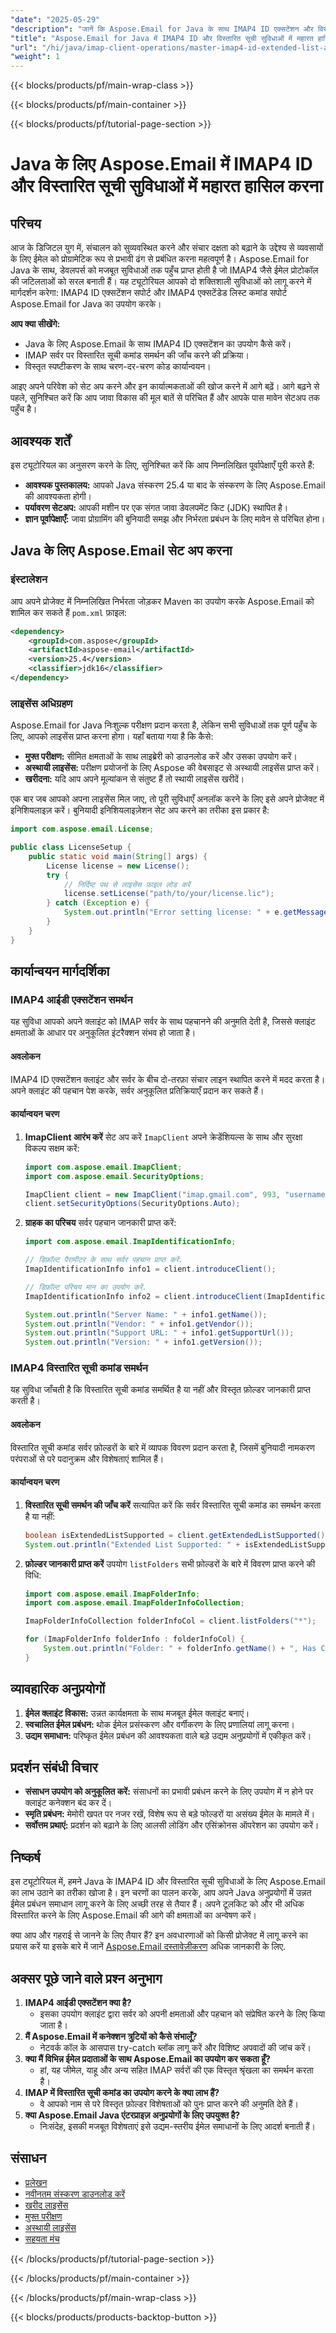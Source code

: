 ```yaml
---
"date": "2025-05-29"
"description": "जानें कि Aspose.Email for Java के साथ IMAP4 ID एक्सटेंशन और विस्तारित सूची कमांड समर्थन का लाभ कैसे उठाया जाए। अपने Java अनुप्रयोगों में ईमेल प्रबंधन को सरल बनाएँ।"
"title": "Aspose.Email for Java में IMAP4 ID और विस्तारित सूची सुविधाओं में महारत हासिल करें&#58; एक व्यापक गाइड"
"url": "/hi/java/imap-client-operations/master-imap4-id-extended-list-aspose-email-java/"
"weight": 1
---
```


{{< blocks/products/pf/main-wrap-class >}}

{{< blocks/products/pf/main-container >}}

{{< blocks/products/pf/tutorial-page-section >}}
# Java के लिए Aspose.Email में IMAP4 ID और विस्तारित सूची सुविधाओं में महारत हासिल करना

## परिचय
आज के डिजिटल युग में, संचालन को सुव्यवस्थित करने और संचार दक्षता को बढ़ाने के उद्देश्य से व्यवसायों के लिए ईमेल को प्रोग्रामेटिक रूप से प्रभावी ढंग से प्रबंधित करना महत्वपूर्ण है। Aspose.Email for Java के साथ, डेवलपर्स को मजबूत सुविधाओं तक पहुँच प्राप्त होती है जो IMAP4 जैसे ईमेल प्रोटोकॉल की जटिलताओं को सरल बनाती हैं। यह ट्यूटोरियल आपको दो शक्तिशाली सुविधाओं को लागू करने में मार्गदर्शन करेगा: IMAP4 ID एक्सटेंशन सपोर्ट और IMAP4 एक्सटेंडेड लिस्ट कमांड सपोर्ट Aspose.Email for Java का उपयोग करके।

**आप क्या सीखेंगे:**
- Java के लिए Aspose.Email के साथ IMAP4 ID एक्सटेंशन का उपयोग कैसे करें।
- IMAP सर्वर पर विस्तारित सूची कमांड समर्थन की जाँच करने की प्रक्रिया।
- विस्तृत स्पष्टीकरण के साथ चरण-दर-चरण कोड कार्यान्वयन।

आइए अपने परिवेश को सेट अप करने और इन कार्यात्मकताओं की खोज करने में आगे बढ़ें। आगे बढ़ने से पहले, सुनिश्चित करें कि आप जावा विकास की मूल बातें से परिचित हैं और आपके पास मावेन सेटअप तक पहुँच है।

## आवश्यक शर्तें
इस ट्यूटोरियल का अनुसरण करने के लिए, सुनिश्चित करें कि आप निम्नलिखित पूर्वापेक्षाएँ पूरी करते हैं:

- **आवश्यक पुस्तकालय:** आपको Java संस्करण 25.4 या बाद के संस्करण के लिए Aspose.Email की आवश्यकता होगी।
- **पर्यावरण सेटअप:** आपकी मशीन पर एक संगत जावा डेवलपमेंट किट (JDK) स्थापित है।
- **ज्ञान पूर्वापेक्षाएँ:** जावा प्रोग्रामिंग की बुनियादी समझ और निर्भरता प्रबंधन के लिए मावेन से परिचित होना।

## Java के लिए Aspose.Email सेट अप करना
### इंस्टालेशन
आप अपने प्रोजेक्ट में निम्नलिखित निर्भरता जोड़कर Maven का उपयोग करके Aspose.Email को शामिल कर सकते हैं `pom.xml` फ़ाइल:

```xml
<dependency>
    <groupId>com.aspose</groupId>
    <artifactId>aspose-email</artifactId>
    <version>25.4</version>
    <classifier>jdk16</classifier>
</dependency>
```

### लाइसेंस अधिग्रहण
Aspose.Email for Java निःशुल्क परीक्षण प्रदान करता है, लेकिन सभी सुविधाओं तक पूर्ण पहुँच के लिए, आपको लाइसेंस प्राप्त करना होगा। यहाँ बताया गया है कि कैसे:

- **मुफ्त परीक्षण:** सीमित क्षमताओं के साथ लाइब्रेरी को डाउनलोड करें और उसका उपयोग करें।
- **अस्थायी लाइसेंस:** परीक्षण प्रयोजनों के लिए Aspose की वेबसाइट से अस्थायी लाइसेंस प्राप्त करें।
- **खरीदना:** यदि आप अपने मूल्यांकन से संतुष्ट हैं तो स्थायी लाइसेंस खरीदें।

एक बार जब आपको अपना लाइसेंस मिल जाए, तो पूरी सुविधाएँ अनलॉक करने के लिए इसे अपने प्रोजेक्ट में इनिशियलाइज़ करें। बुनियादी इनिशियलाइज़ेशन सेट अप करने का तरीका इस प्रकार है:

```java
import com.aspose.email.License;

public class LicenseSetup {
    public static void main(String[] args) {
        License license = new License();
        try {
            // निर्दिष्ट पथ से लाइसेंस फ़ाइल लोड करें
            license.setLicense("path/to/your/license.lic");
        } catch (Exception e) {
            System.out.println("Error setting license: " + e.getMessage());
        }
    }
}
```

## कार्यान्वयन मार्गदर्शिका
### IMAP4 आईडी एक्सटेंशन समर्थन
यह सुविधा आपको अपने क्लाइंट को IMAP सर्वर के साथ पहचानने की अनुमति देती है, जिससे क्लाइंट क्षमताओं के आधार पर अनुकूलित इंटरैक्शन संभव हो जाता है।

#### अवलोकन
IMAP4 ID एक्सटेंशन क्लाइंट और सर्वर के बीच दो-तरफ़ा संचार लाइन स्थापित करने में मदद करता है। अपने क्लाइंट की पहचान पेश करके, सर्वर अनुकूलित प्रतिक्रियाएँ प्रदान कर सकते हैं।

#### कार्यान्वयन चरण
1. **ImapClient आरंभ करें**
   सेट अप करें `ImapClient` अपने क्रेडेंशियल्स के साथ और सुरक्षा विकल्प सक्षम करें:
   
   ```java
   import com.aspose.email.ImapClient;
   import com.aspose.email.SecurityOptions;

   ImapClient client = new ImapClient("imap.gmail.com", 993, "username", "password");
   client.setSecurityOptions(SecurityOptions.Auto);
   ```

2. **ग्राहक का परिचय**
   सर्वर पहचान जानकारी प्राप्त करें:
   
   ```java
   import com.aspose.email.ImapIdentificationInfo;

   // डिफ़ॉल्ट पैरामीटर के साथ सर्वर पहचान प्राप्त करें.
   ImapIdentificationInfo info1 = client.introduceClient();

   // डिफ़ॉल्ट परिचय मान का उपयोग करें.
   ImapIdentificationInfo info2 = client.introduceClient(ImapIdentificationInfo.getDefaultValue());

   System.out.println("Server Name: " + info1.getName());
   System.out.println("Vendor: " + info1.getVendor());
   System.out.println("Support URL: " + info1.getSupportUrl());
   System.out.println("Version: " + info1.getVersion());
   ```

### IMAP4 विस्तारित सूची कमांड समर्थन
यह सुविधा जाँचती है कि विस्तारित सूची कमांड समर्थित है या नहीं और विस्तृत फ़ोल्डर जानकारी प्राप्त करती है।

#### अवलोकन
विस्तारित सूची कमांड सर्वर फ़ोल्डरों के बारे में व्यापक विवरण प्रदान करता है, जिसमें बुनियादी नामकरण परंपराओं से परे पदानुक्रम और विशेषताएं शामिल हैं।

#### कार्यान्वयन चरण
1. **विस्तारित सूची समर्थन की जाँच करें**
   सत्यापित करें कि सर्वर विस्तारित सूची कमांड का समर्थन करता है या नहीं:
   
   ```java
   boolean isExtendedListSupported = client.getExtendedListSupported();
   System.out.println("Extended List Supported: " + isExtendedListSupported);
   ```

2. **फ़ोल्डर जानकारी प्राप्त करें**
   उपयोग `listFolders` सभी फ़ोल्डरों के बारे में विवरण प्राप्त करने की विधि:
   
   ```java
   import com.aspose.email.ImapFolderInfo;
   import com.aspose.email.ImapFolderInfoCollection;

   ImapFolderInfoCollection folderInfoCol = client.listFolders("*");

   for (ImapFolderInfo folderInfo : folderInfoCol) {
       System.out.println("Folder: " + folderInfo.getName() + ", Has Children: " + folderInfo.hasChildren());
   }
   ```

## व्यावहारिक अनुप्रयोगों
1. **ईमेल क्लाइंट विकास:** उन्नत कार्यक्षमता के साथ मजबूत ईमेल क्लाइंट बनाएं।
2. **स्वचालित ईमेल प्रबंधन:** थोक ईमेल प्रसंस्करण और वर्गीकरण के लिए प्रणालियां लागू करना।
3. **उद्यम समाधान:** परिष्कृत ईमेल प्रबंधन की आवश्यकता वाले बड़े उद्यम अनुप्रयोगों में एकीकृत करें।

## प्रदर्शन संबंधी विचार
- **संसाधन उपयोग को अनुकूलित करें:** संसाधनों का प्रभावी प्रबंधन करने के लिए उपयोग में न होने पर क्लाइंट कनेक्शन बंद कर दें।
- **स्मृति प्रबंधन:** मेमोरी खपत पर नजर रखें, विशेष रूप से बड़े फोल्डरों या असंख्य ईमेल के मामले में।
- **सर्वोत्तम प्रथाएं:** प्रदर्शन को बढ़ाने के लिए आलसी लोडिंग और एसिंक्रोनस ऑपरेशन का उपयोग करें।

## निष्कर्ष
इस ट्यूटोरियल में, हमने Java के IMAP4 ID और विस्तारित सूची सुविधाओं के लिए Aspose.Email का लाभ उठाने का तरीका खोजा है। इन चरणों का पालन करके, आप अपने Java अनुप्रयोगों में उन्नत ईमेल प्रबंधन समाधान लागू करने के लिए अच्छी तरह से तैयार हैं। अपने टूलकिट को और भी अधिक विस्तारित करने के लिए Aspose.Email की आगे की क्षमताओं का अन्वेषण करें।

क्या आप और गहराई से जानने के लिए तैयार हैं? इन अवधारणाओं को किसी प्रोजेक्ट में लागू करने का प्रयास करें या इसके बारे में जानें [Aspose.Email दस्तावेज़ीकरण](https://reference.aspose.com/email/java/) अधिक जानकारी के लिए.

## अक्सर पूछे जाने वाले प्रश्न अनुभाग
1. **IMAP4 आईडी एक्सटेंशन क्या है?**
   - इसका उपयोग क्लाइंट द्वारा सर्वर को अपनी क्षमताओं और पहचान को संप्रेषित करने के लिए किया जाता है।
2. **मैं Aspose.Email में कनेक्शन त्रुटियों को कैसे संभालूँ?**
   - नेटवर्क कॉल के आसपास try-catch ब्लॉक लागू करें और विशिष्ट अपवादों की जांच करें।
3. **क्या मैं विभिन्न ईमेल प्रदाताओं के साथ Aspose.Email का उपयोग कर सकता हूँ?**
   - हां, यह जीमेल, याहू और अन्य सहित IMAP सर्वरों की एक विस्तृत श्रृंखला का समर्थन करता है।
4. **IMAP में विस्तारित सूची कमांड का उपयोग करने के क्या लाभ हैं?**
   - वे आपको नाम से परे विस्तृत फ़ोल्डर विशेषताओं को पुनः प्राप्त करने की अनुमति देते हैं।
5. **क्या Aspose.Email Java एंटरप्राइज़ अनुप्रयोगों के लिए उपयुक्त है?**
   - निःसंदेह, इसकी मजबूत विशेषताएं इसे उद्यम-स्तरीय ईमेल समाधानों के लिए आदर्श बनाती हैं।

## संसाधन
- [प्रलेखन](https://reference.aspose.com/email/java/)
- [नवीनतम संस्करण डाउनलोड करें](https://releases.aspose.com/email/java/)
- [खरीद लाइसेंस](https://purchase.aspose.com/buy)
- [मुफ्त परीक्षण](https://releases.aspose.com/email/java/)
- [अस्थायी लाइसेंस](https://purchase.aspose.com/temporary-license/)
- [सहयता मंच](https://forum.aspose.com/c/email/10)

{{< /blocks/products/pf/tutorial-page-section >}}

{{< /blocks/products/pf/main-container >}}

{{< /blocks/products/pf/main-wrap-class >}}

{{< blocks/products/products-backtop-button >}}